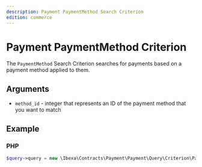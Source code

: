 ```yaml
---
description: Payment PaymentMethod Search Criterion
edition: commerce
---
```


# Payment PaymentMethod Criterion

The `PaymentMethod` Search Criterion searches for payments based on a payment method applied to them.

## Arguments

- `method_id` - integer that represents an ID of the payment method that you want to match

## Example

### PHP

``` php
$query->query = new \Ibexa\Contracts\Payment\Payment\Query\Criterion\PaymentMethod(2);
```
